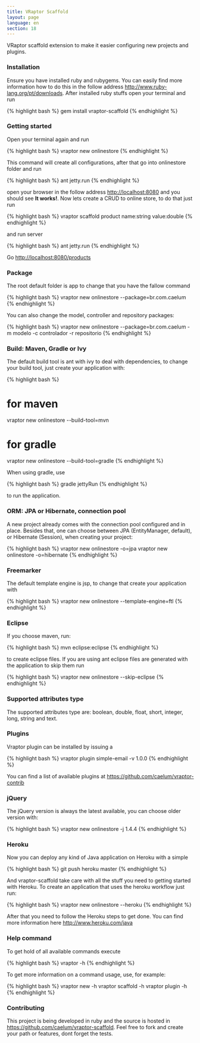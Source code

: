 ```yaml
---
title: VRaptor Scaffold
layout: page
language: en
section: 18
---
```


VRaptor scaffold extension to make it easier configuring new projects and plugins.

<h3>Installation</h3>

Ensure you have installed ruby and rubygems. You can easily find more information how to do this in the follow address <a href="http://www.ruby-lang.org/pt/downloads">http://www.ruby-lang.org/pt/downloads</a>. After installed ruby stuffs open your terminal and run

{% highlight bash %}
gem install vraptor-scaffold
{% endhighlight %}

<h3>Getting started</h3>

Open your terminal again and run

{% highlight bash %}
vraptor new onlinestore
{% endhighlight %}

This command will create all configurations, after that go into onlinestore folder and run

{% highlight bash %}
ant jetty.run
{% endhighlight %}

open your browser in the follow address <a href="http://localhost:8080">http://localhost:8080</a> and you should see <strong>It works!</strong>.
Now lets create a CRUD to online store, to do that just run

{% highlight bash %}
vraptor scaffold product name:string value:double
{% endhighlight %}

and run server

{% highlight bash %}
ant jetty.run
{% endhighlight %}

Go <a href="http://localhost:8080/products">http://localhost:8080/products</a>

<h3>Package</h3>
The root default folder is app to change that you have the fallow command

{% highlight bash %}
vraptor new onlinestore --package=br.com.caelum
{% endhighlight %}

You can also change the model, controller and repository packages:

{% highlight bash %}
vraptor new onlinestore --package=br.com.caelum -m modelo -c controlador -r repositorio
{% endhighlight %}

<h3>Build: Maven, Gradle or Ivy</h3>

The default build tool is ant with ivy to deal with dependencies, to change your build tool, just create your application with:

{% highlight bash %}
# for maven
vraptor new onlinestore --build-tool=mvn

# for gradle
vraptor new onlinestore --build-tool=gradle
{% endhighlight %}

When using gradle, use

{% highlight bash %}
gradle jettyRun
{% endhighlight %}

to run the application.

<h3>ORM: JPA or Hibernate, connection pool</h3>

A new project already comes with the connection pool configured and in place. Besides that, one can choose between JPA (EntityManager, default), or Hibernate (Session), when creating your project:

{% highlight bash %}
vraptor new onlinestore -o=jpa
vraptor new onlinestore -o=hibernate
{% endhighlight %}

<h3>Freemarker</h3>
The default template engine is jsp, to change that create your application with

{% highlight bash %}
vraptor new onlinestore --template-engine=ftl
{% endhighlight %}

<h3>Eclipse</h3>

If you choose maven, run:

{% highlight bash %}
mvn eclipse:eclipse
{% endhighlight %}

to create eclipse files.
If you are using ant eclipse files are generated with the application to skip them run

{% highlight bash %}
vraptor new onlinestore --skip-eclipse
{% endhighlight %}

<h3>Supported attributes type</h3>

The supported attributes type are: boolean, double, float, short, integer, long, string and text.

<h3>Plugins</h3>

Vraptor plugin can be installed by issuing a

{% highlight bash %}
vraptor plugin simple-email -v 1.0.0
{% endhighlight %}

You can find a list of available plugins at <a href="https://github.com/caelum/vraptor-contrib">https://github.com/caelum/vraptor-contrib</a>

<h3>jQuery</h3>

The jQuery version is always the latest available, you can choose older version with:

{% highlight bash %}
vraptor new onlinestore -j 1.4.4
{% endhighlight %}

<h3>Heroku</h3>

Now you can deploy any kind of Java application on Heroku with a simple

{% highlight bash %}
git push heroku master
{% endhighlight %}

And vraptor-scaffold take care with all the stuff you need to getting started with Heroku. To create an application that uses the heroku workflow just run:

{% highlight bash %}
vraptor new onlinestore --heroku
{% endhighlight %}

After that you need to follow the Heroku steps to get done. You can find more information here <a href="http://www.heroku.com/java">http://www.heroku.com/java</a>

<h3>Help command</h3>

To get hold of all available commands execute

{% highlight bash %}
vraptor -h
{% endhighlight %}

To get more information on a command usage, use, for example:

{% highlight bash %}
vraptor new -h 
vraptor scaffold -h 
vraptor plugin -h
{% endhighlight %}

<h3>Contributing</h3>

This project is being developed in ruby and the source is hosted in <a href="https://github.com/caelum/vraptor-scaffold">https://github.com/caelum/vraptor-scaffold</a>. Feel free to fork and create your path or features, dont forget the tests.
